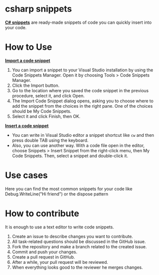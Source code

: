 # csharp snippets

**[C# snippets](https://docs.microsoft.com/en-us/visualstudio/ide/visual-csharp-code-snippets)** are ready-made snippets of code you can quickly insert into your code.

# How to Use

**[Import a code snippet](https://docs.microsoft.com/en-us/visualstudio/ide/walkthrough-creating-a-code-snippet)**
1. You can import a snippet to your Visual Studio installation by using the Code Snippets Manager. Open it by choosing Tools > Code Snippets Manager.
2. Click the Import button.
3. Go to the location where you saved the code snippet in the previous procedure, select it, and click Open.
4. The Import Code Snippet dialog opens, asking you to choose where to add the snippet from the choices in the right pane. One of the choices should be My Code Snippets. 
5. Select it and click Finish, then OK.

**[Insert a code snippet](https://docs.microsoft.com/en-us/visualstudio/ide/walkthrough-creating-a-code-snippet)**
* You can write in Visual Studio editor a snippet shortcut like ```cw``` and then press double TAB using the keyboard.
* Also, you can use another way. With a code file open in the editor, choose Snippets > Insert Snippet from the right-click menu, then My Code Snippets. Then, select a snippet and double-click it.

# Use cases
Here you can find the most common snippets for your code like Debug.WriteLine("Hi friend") or the dispose pattern

# How to contribute

It is enough to use a text editor to write code snippets.
1. Create an issue to describe changes you want to contribute.
2. All task-related questions should be discussed in the GitHub issue.
3. Fork the repository and make a branch related to the created issue.
4. Commit and push your changes.
5. Create a pull request in GitHub.
6. After a while, your pull request will be reviewed.
7. When everything looks good to the reviewer he merges changes.
